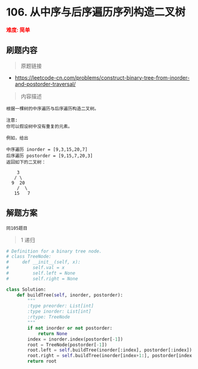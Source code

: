 # 106.   从中序与后序遍历序列构造二叉树
**<font color=red>难度: 简单</font>**
## 刷题内容

> 原题链接
* https://leetcode-cn.com/problems/construct-binary-tree-from-inorder-and-postorder-traversal/

> 内容描述

```
根据一棵树的中序遍历与后序遍历构造二叉树。

注意:
你可以假设树中没有重复的元素。

例如，给出

中序遍历 inorder = [9,3,15,20,7]
后序遍历 postorder = [9,15,7,20,3]
返回如下的二叉树：

    3
   / \
  9  20
    /  \
   15   7
```



## 解题方案
``` 
同105题目
```

> 1 递归
```python
# Definition for a binary tree node.
# class TreeNode:
#     def __init__(self, x):
#         self.val = x
#         self.left = None
#         self.right = None

class Solution:
    def buildTree(self, inorder, postorder):
        """
        :type preorder: List[int]
        :type inorder: List[int]
        :rtype: TreeNode
        """
        if not inorder or not postorder:
            return None
        index = inorder.index(postorder[-1])
        root = TreeNode(postorder[-1])
        root.left = self.buildTree(inorder[:index], postorder[:index])
        root.right = self.buildTree(inorder[index+1:], postorder[index:-1])
        return root 
```
